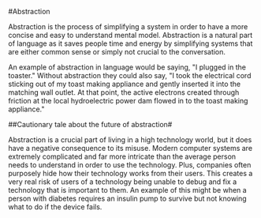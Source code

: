 #Abstraction

Abstraction is the process of simplifying a system in order to have a more concise and easy to understand mental model. Abstraction is a natural part of language as it saves people time and energy by simplifying systems that are either common sense or simply not crucial to the conversation. 

An example of abstraction in language would be saying, "I plugged in the toaster." Without abstraction they could also say, "I took the electrical cord sticking out of my toast making appliance and gently inserted it into the matching wall outlet. At that point, the active electrons created through friction at the local hydroelectric power dam flowed in to the toast making appliance." 

##Cautionary tale about the future of abstraction#

Abstraction is a crucial part of living in a high technology world, but it does have a negative consequence to its misuse. Modern computer systems are extremely complicated and far more intricate than the average person needs to understand in order to use the technology.  Plus, companies often purposely hide how their technology works from their users. This creates a very real risk of users of a technology being unable to debug and fix a technology that is important to them. An example of this might be when a person with diabetes requires an insulin pump to survive but not knowing what to do if the device fails. 
